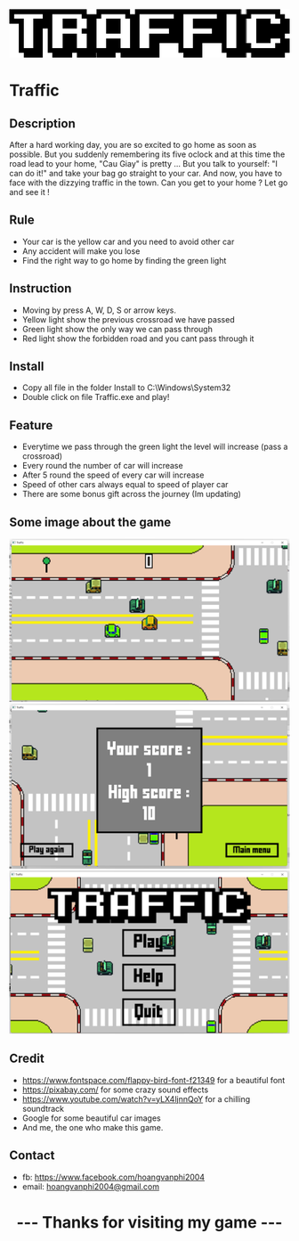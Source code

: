 <div align="center">
  <img src="https://github.com/hoangvanphi2004/Traffic/blob/main/GameIntroduce/GameName.png">
</div>

# Traffic
## Description
After a hard working day, you are so excited to go home as soon as possible. But you suddenly remembering its five oclock and at this time the road lead to your home, "Cau Giay" is pretty ... But you talk to yourself: "I can do it!" and take your bag go straight to your car. And now, you have to face with the dizzying traffic in the town. Can you get to your home ? Let go and see it !
## Rule
- Your car is the yellow car and you need to avoid other car 
- Any accident will make you lose
- Find the right way to go home by finding the green light
## Instruction
- Moving by press A, W, D, S or arrow keys.
- Yellow light show the previous crossroad we have passed
- Green light show the only way we can pass through
- Red light show the forbidden road and you cant pass through it
## Install
- Copy all file in the folder Install to C:\Windows\System32
- Double click on file Traffic.exe and play!
## Feature
- Everytime we pass through the green light the level will increase (pass a crossroad)
- Every round the number of car will increase
- After 5 round the speed of every car will increase
- Speed of other cars always equal to speed of player car
- There are some bonus gift across the journey (Im updating)
## Some image about the game
<div align="">
  <img src="https://github.com/hoangvanphi2004/Traffic/blob/main/GameIntroduce/img1.png">
  <img src="https://github.com/hoangvanphi2004/Traffic/blob/main/GameIntroduce/img2.png">
  <img src="https://github.com/hoangvanphi2004/Traffic/blob/main/GameIntroduce/img3.png">
</div>

## Credit
- https://www.fontspace.com/flappy-bird-font-f21349 for a beautiful font 
- https://pixabay.com/ for some crazy sound effects
- https://www.youtube.com/watch?v=yLX4ljnnQoY for a chilling soundtrack
- Google for some beautiful car images
- And me, the one who make this game.
## Contact
- fb: https://www.facebook.com/hoangvanphi2004
- email: hoangvanphi2004@gmail.com
<div align="center">
  <h1> --- Thanks for visiting my game --- </h1>
 </div>
